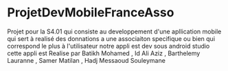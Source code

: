# ProjetDevMobileFranceAsso
Projet pour la S4.01 qui consiste au developpement d'une apllication mobile qui sert à realisé des donnations a une associaiton specifique ou bien qui  correspond le plus à l'utilisateur notre appli est dev sous android studio cette appli est Realise par Batikh Mohamed , Id Ali Aziz , Barthelemy Lauranne , Samer Matilan , Hadj Messaoud Souleymane 
